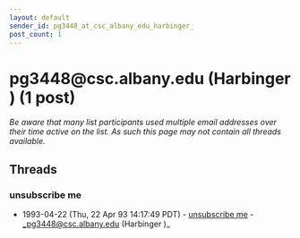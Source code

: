 ```yaml
---
layout: default
sender_id: pg3448_at_csc_albany_edu_harbinger_
post_count: 1
---
```


# pg3448<span>@</span>csc.albany.edu (Harbinger ) (1 post)

_Be aware that many list participants used multiple email addresses over their time active on the list. As such this page may not contain all threads available._

## Threads

### unsubscribe me
+ 1993-04-22 (Thu, 22 Apr 93 14:17:49 PDT) - [unsubscribe me](/archive/1993/04/63b0ddc81ba3d0d9a20d371a253a31cdbb48307ea67cae82ba403fda01a6964e) - _pg3448@csc.albany.edu (Harbinger )_


